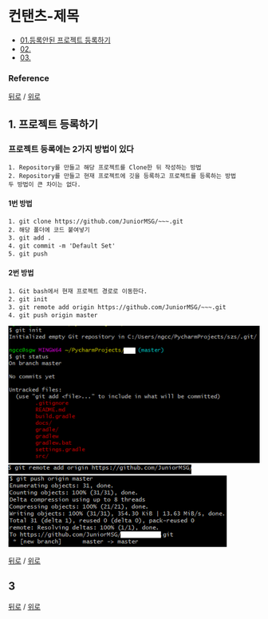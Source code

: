 # 컨탠츠-제목
* [01.등록안된 프로젝트 등록하기](#1-프로젝트-등록하기)
* [02. ](#2)
* [03. ](#3)

### Reference  

[뒤로](README.md) / [위로](#컨탠츠-제목)

## 1. 프로젝트 등록하기
### 프로젝트 등록에는 2가지 방법이 있다
    1. Repository를 만들고 해당 프로젝트를 Clone한 뒤 작성하는 방법
    2. Repository를 만들고 현재 프로젝트에 깃을 등록하고 프로젝트를 등록하는 방법 
    두 방법이 큰 차이는 없다. 

#### 1번 방법
    1. git clone https://github.com/JuniorMSG/~~~.git 
    2. 해당 폴더에 코드 붙여넣기
    3. git add .
    4. git commit -m 'Default Set'
    5. git push

#### 2번 방법
    1. Git bash에서 현재 프로젝트 경로로 이동한다.
    2. git init
    3. git remote add origin https://github.com/JuniorMSG/~~~.git
    4. git push origin master


![img_1.png](rsc/01_add_git_01.png)   
![img.png](rsc/01_add_git_02.png)  
![img](rsc/01_add_git_03.png)   
 

[뒤로](README.md) / [위로](#컨탠츠-제목)


## 3
[뒤로](README.md) / [위로](#컨탠츠-제목)